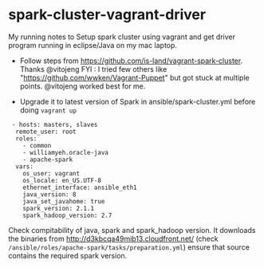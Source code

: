 # spark-cluster-vagrant-driver
My running notes to Setup spark cluster using vagrant and get driver program running in eclipse/Java on my mac laptop.

* Follow steps from https://github.com/is-land/vagrant-spark-cluster. Thanks @vitojeng
FYI : I tried few others like "https://github.com/wwken/Vagrant-Puppet" but got stuck at multiple points. 
@vitojeng worked best for me.

* Upgrade it to latest version of Spark in ansible/spark-cluster.yml before doing `vagrant up`
```
 - hosts: masters, slaves
  remote_user: root
  roles:
    - common
    - williamyeh.oracle-java
    - apache-spark
  vars:
    os_user: vagrant
    os_locale: en_US.UTF-8
    ethernet_interface: ansible_eth1
    java_version: 8
    java_set_javahome: true
    spark_version: 2.1.1
    spark_hadoop_version: 2.7
 ```

Check compitability of java, spark and spark_hadoop version.
It downloads the binaries from http://d3kbcqa49mib13.cloudfront.net/ (check `/ansible/roles/apache-spark/tasks/preparation.yml`)
ensure that source contains the required spark version.

 
